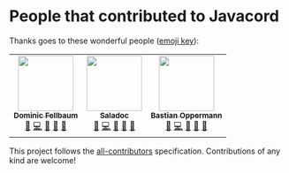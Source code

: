 # People that contributed to Javacord

Thanks goes to these wonderful people ([emoji key](https://allcontributors.org/docs/en/emoji-key)):

<!-- ALL-CONTRIBUTORS-LIST:START - Do not remove or modify this section -->
<!-- prettier-ignore-start -->
<!-- markdownlint-disable -->
<table>
  <tr>
    <td align="center"><a href="https://github.com/KILLEliteMaste"><img src="https://avatars.githubusercontent.com/u/31566807?v=4?s=100" width="100px;" alt=""/><br /><sub><b>Dominic Fellbaum</b></sub></a><br /><a href="#maintenance-KILLEliteMaste" title="Maintenance">🚧</a> <a href="https://github.com/Javacord/Javacord/commits?author=KILLEliteMaste" title="Code">💻</a> <a href="https://github.com/Javacord/Javacord/commits?author=KILLEliteMaste" title="Documentation">📖</a> <a href="https://github.com/Javacord/Javacord/pulls?q=is%3Apr+reviewed-by%3AKILLEliteMaste" title="Reviewed Pull Requests">👀</a> <a href="#question-KILLEliteMaste" title="Answering Questions">💬</a></td>
    <td align="center"><a href="https://github.com/Saladoc"><img src="https://avatars.githubusercontent.com/u/36816545?v=4?s=100" width="100px;" alt=""/><br /><sub><b>Saladoc</b></sub></a><br /><a href="#maintenance-Saladoc" title="Maintenance">🚧</a> <a href="https://github.com/Javacord/Javacord/commits?author=Saladoc" title="Code">💻</a> <a href="https://github.com/Javacord/Javacord/commits?author=Saladoc" title="Documentation">📖</a> <a href="https://github.com/Javacord/Javacord/pulls?q=is%3Apr+reviewed-by%3ASaladoc" title="Reviewed Pull Requests">👀</a> <a href="#question-Saladoc" title="Answering Questions">💬</a></td>
    <td align="center"><a href="https://github.com/Bastian"><img src="https://avatars.githubusercontent.com/u/5033001?v=4?s=100" width="100px;" alt=""/><br /><sub><b>Bastian Oppermann</b></sub></a><br /><a href="#maintenance-Bastian" title="Maintenance">🚧</a> <a href="https://github.com/Javacord/Javacord/commits?author=Bastian" title="Code">💻</a> <a href="https://github.com/Javacord/Javacord/commits?author=Bastian" title="Documentation">📖</a> <a href="https://github.com/Javacord/Javacord/pulls?q=is%3Apr+reviewed-by%3ABastian" title="Reviewed Pull Requests">👀</a> <a href="#question-Bastian" title="Answering Questions">💬</a></td>
  </tr>
</table>

<!-- markdownlint-restore -->
<!-- prettier-ignore-end -->

<!-- ALL-CONTRIBUTORS-LIST:END -->

This project follows the [all-contributors](https://allcontributors.org) specification.
Contributions of any kind are welcome!